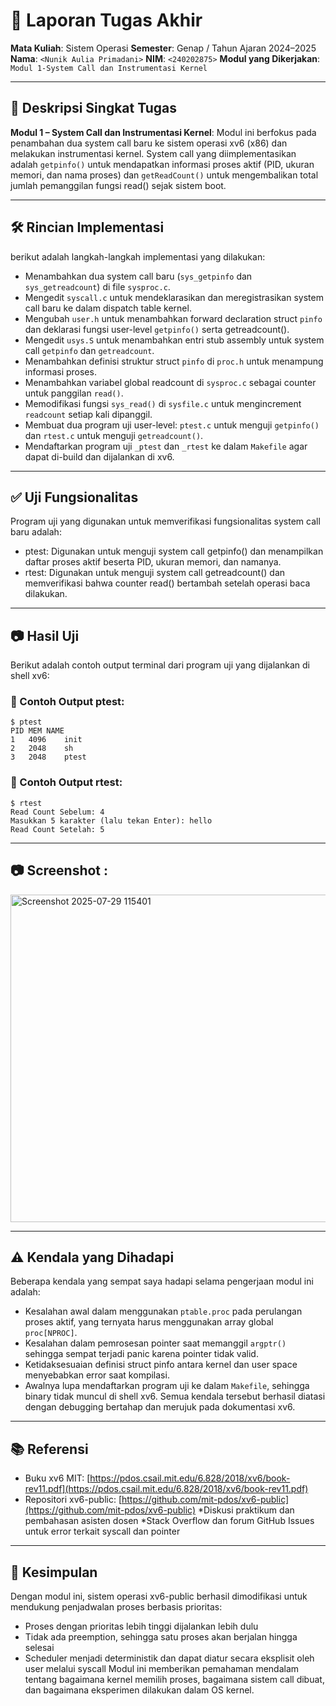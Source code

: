 # 📝 Laporan Tugas Akhir

**Mata Kuliah**: Sistem Operasi
**Semester**: Genap / Tahun Ajaran 2024–2025
**Nama**: `<Nunik Aulia Primadani>`
**NIM**: `<240202875>`
**Modul yang Dikerjakan**:
`Modul 1-System Call dan Instrumentasi Kernel`

---

## 📌 Deskripsi Singkat Tugas

**Modul 1 – System Call dan Instrumentasi Kernel**:
  Modul ini berfokus pada penambahan dua system call baru ke sistem operasi xv6 (x86) dan melakukan instrumentasi kernel. System call yang diimplementasikan adalah `getpinfo()` untuk mendapatkan informasi proses aktif (PID, ukuran memori, dan nama proses) dan `getReadCount()` untuk mengembalikan total jumlah pemanggilan fungsi read() sejak sistem boot.
  
---
## 🛠️ Rincian Implementasi

berikut adalah langkah-langkah implementasi yang dilakukan:
- Menambahkan dua system call baru (`sys_getpinfo` dan `sys_getreadcount`) di     file `sysproc.c`.
- Mengedit `syscall.c` untuk mendeklarasikan dan meregistrasikan system call    baru ke dalam dispatch table kernel.
- Mengubah `user.h` untuk menambahkan forward declaration struct `pinfo` dan      deklarasi fungsi user-level `getpinfo()` serta getreadcount().
- Mengedit `usys.S` untuk menambahkan entri stub assembly untuk system call     `getpinfo` dan `getreadcount`.
- Menambahkan definisi struktur struct `pinfo` di `proc.h` untuk menampung        informasi proses.
- Menambahkan variabel global readcount di `sysproc.c` sebagai counter untuk    panggilan `read()`.
- Memodifikasi fungsi `sys_read()` di `sysfile.c` untuk mengincrement `readcount` setiap kali dipanggil.
- Membuat dua program uji user-level: `ptest.c` untuk menguji `getpinfo()` dan    `rtest.c` untuk menguji `getreadcount()`.
- Mendaftarkan program uji `_ptest` dan `_rtest` ke dalam `Makefile` agar dapat di-build dan dijalankan di xv6.
---

## ✅ Uji Fungsionalitas
Program uji yang digunakan untuk memverifikasi fungsionalitas system call    baru adalah:
- ptest: Digunakan untuk menguji system call getpinfo() dan menampilkan        daftar proses aktif beserta PID, ukuran memori, dan namanya.
- rtest: Digunakan untuk menguji system call getreadcount() dan                memverifikasi bahwa counter read() bertambah setelah operasi baca            dilakukan.
---
## 📷 Hasil Uji
Berikut adalah contoh output terminal dari program uji yang dijalankan di shell xv6: 

### 📍 Contoh Output ptest:
```
$ ptest
PID	MEM	NAME
1	4096	init
2	2048	sh
3	2048	ptest
```
### 📍 Contoh Output rtest:
```
$ rtest
Read Count Sebelum: 4
Masukkan 5 karakter (lalu tekan Enter): hello
Read Count Setelah: 5
```
---

## 📷 Screenshot :
<img width="961" height="524" alt="Screenshot 2025-07-29 115401" src="https://github.com/user-attachments/assets/ac65bb5c-2f45-4243-8685-c87d6796be0f" />

---
## ⚠️ Kendala yang Dihadapi

Beberapa kendala yang sempat saya hadapi selama pengerjaan modul ini adalah:
- Kesalahan awal dalam menggunakan `ptable.proc` pada perulangan proses aktif,   yang ternyata harus menggunakan array global `proc[NPROC]`.
- Kesalahan dalam pemrosesan pointer saat memanggil `argptr()` sehingga sempat   terjadi panic karena pointer tidak valid.
- Ketidaksesuaian definisi struct pinfo antara kernel dan user space           menyebabkan error saat kompilasi.
- Awalnya lupa mendaftarkan program uji ke dalam `Makefile`, sehingga binary     tidak muncul di shell xv6.
Semua kendala tersebut berhasil diatasi dengan debugging bertahap dan merujuk pada dokumentasi xv6.

---

## 📚 Referensi

* Buku xv6 MIT: [https://pdos.csail.mit.edu/6.828/2018/xv6/book-rev11.pdf](https://pdos.csail.mit.edu/6.828/2018/xv6/book-rev11.pdf)
* Repositori xv6-public: [https://github.com/mit-pdos/xv6-public](https://github.com/mit-pdos/xv6-public)
*Diskusi praktikum dan pembahasan asisten dosen
*Stack Overflow dan forum GitHub Issues untuk error terkait syscall dan pointer
---

## 📝 Kesimpulan
Dengan modul ini, sistem operasi xv6-public berhasil dimodifikasi untuk mendukung penjadwalan proses berbasis prioritas:
* Proses dengan prioritas lebih tinggi dijalankan lebih dulu
* Tidak ada preemption, sehingga satu proses akan berjalan hingga selesai
* Scheduler menjadi deterministik dan dapat diatur secara eksplisit oleh user melalui syscall
Modul ini memberikan pemahaman mendalam tentang bagaimana kernel memilih proses, bagaimana sistem call dibuat, dan bagaimana eksperimen dilakukan dalam OS kernel.
